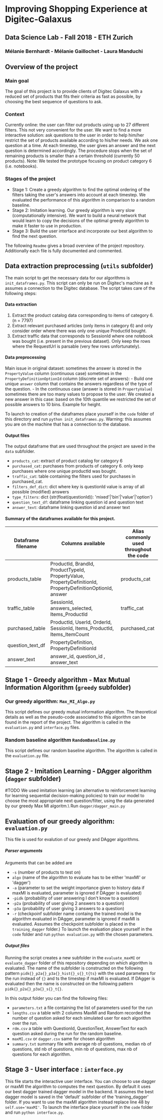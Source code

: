 # Improving Shopping Experience at Digitec-Galaxus
## Data Science Lab - Fall 2018 - ETH Zurich
### Mélanie Bernhardt - Mélanie Gaillochet - Laura Manduchi

## Overview of the project
### Main goal
The goal of this project is to provide clients of Digitec Galaxus with a reduced set of products that fits their criteria as fast as possible, by choosing the best sequence of questions to ask.
### Context
Currently online: the user can filter out products using up to 27 different filters. This not very convenient for the user. 
We want to find a more interactive solution: ask questions to the user in order to help him/her restrict the set of products available according to his/her needs. We ask one question at a time. At each timestep, the user gives an answer and the next question is determined accordingly. The procedure stops when the set of remaining products is smaller than a certain threshold (currently 50 products). 
Note: We tested the prototype focusing on product category 6 (i.e. notebooks).

### Stages of the project
- Stage 1: Create a greedy algorithm to find the optimal ordering of the filters taking the user's answers into account at each timestep. We evaluated the performance of this algorithm in comparison to a random baseline.
- Stage 2: Imitation learning. Our greedy algorithm is very slow (computationally intensive). We want to build a neural network that would learn to copy the decisions of the optimal greedy algorithm to make it faster to use in production.
- Stage 3: Build the user interface and incorporate our best algorithm to find the next question.

The following `Readme` gives a broad overview of the project repository. Additionally each file is fully documented and commented.

## Data extraction preprocessing (`utils` subfolder)
The main script to get the necessary data for our algorithms is `init_dataframes.py`. This script can only be run on Digitec's machine as it assumes a connection to the Digitec database.
The script takes care of the following steps:

#### Data extraction
  1. Extract the product catalog data corresponding to items of category 6.  (n = 7797)
  2. Extract relevant purchased articles (only items in category 6) and only consider order where there was only one unique ProductId bought.
  3. Extract traffic data that corresponds to SessionId where one notebook was bought (i.e. present in the previous dataset). Only keep the rows where the RequestUrl is parsable (very few rows unfortunately).

#### Data preprocessing
Main issue in original dataset: sometimes the answer is stored in the `PropertyValue` column (continuous case) sometimes in the `PropertyDefinitionOptionId` column (discrete set of answers):
      - Build one unique `answer` column that contains the answers regardless of the type of the question.
      - In the continuous case (answer is stored in `PropertyValue`) sometimes there are too many values to propose to the user. We created a new answer in this case: based on the 10th quantile we restricted the set of possible answers to 10 bins. Example for height. 

To launch to creation of the dataframes place yourself in the `code` folder of this directory and run `python init_dataframes.py`. Warning: this assumes you are on the machine that has a connection to the database.

#### Output files
The output dataframe that are used throughout the project are saved in the `data` subfolder. 
  - `products_cat`: extract of product catalog for category 6
  - `purchased_cat`: purchases from products of category 6.
    only keep purchases where one unique productId was bought.
  - `traffic_cat`: table containing the filters used for purchases in purchased_cat.
  - `filters_def_dict`: dict where key is questionId
    value is array of all possible (modified) answers
  - `type_filters`: dict {str(float(questionId)): 'mixed'|'bin'|'value'|'option'}
  - `question_text_df`: dataframe linking question id and question text
  - `answer_text`:  dataframe linking question id and answer text

#### Summary of the dataframes available for this project. 
| Dataframe filename  | Columns available | Alias commonly used throughout the code |
| ------------- | ------------- | ------------- |
| products_table  | ProductId, BrandId, ProductTypeId, PropertyValue, PropertyDefinitionId, PropertyDefinitionOptionId, answer  | products_cat | 
| traffic_table  | SessionId, answers_selected, Items_ProductId  | traffic_cat |
| purchased_table | ProductId, UserId, OrderId, SessionId, Items_ProductId, Items_ItemCount  | purchased_cat | 
| question_text_df  |  PropertyDefinition, PropertyDefinitionId  | |
| answer_text | answer_id, question_id , answer_text | |

## Stage 1 - Greedy algorithm - Max Mutual Information Algorithm (`greedy` subfolder)
### Our greedy algorithm: `Max_MI_Algo.py` 
This script defines our greedy mutual information algorithm. The theoretical details as well as the pseudo-code associated to this algorithm can be found in the report of the project. The algorithm is called in the `evaluation.py` and `interface.py`  files. 

### Random baseline algorithm `RandomBaseline.py`
This script defines our random baseline algorithm. The algorithm is called in the `evaluation.py` file. 


## Stage 2 - Imitation Learning - DAgger algorithm (`dagger` subfolder)
#TODO
We used imitation learning (an alternative to reinforcement learning for learning sequential decision-making policies) to
train our model to choose the most appropriate next question/filter, using the data generated by our greedy Max MI algoritm.\\
Run `dagger/dagger_main.py`

## Evaluation of our greedy algorithm: `evaluation.py`
This file is used for evalution of our greedy and DAgger algorithms. 

##### Parser arguments
Arguments that can be added are
- `-s` (number of products to test on)
- `algo` (name of the algorithm to evaluate has to be either 'maxMI' or 'dagger')
- `-a` (parameter to set the weight importance given to history data if maxMI is evaluated, parameter is ignored if DAgger is evaluated)
- `-pidk` (probability of user answering I don't know to a question)
- `-p2a` (probability of user giving 2 answers to a question)
- `-p3a` (probability of user giving 3 answers to a question)
- `-r` (checkpoinf subfolder name containg the trained model is the algorithm evaluated in DAgger, parameter is ignored if maxMI is evaluated. Assumes the checkpoint subfolder is placed in the `training_dagger` folder.)
To launch the evaluation place yourself in the `code` folder and run `python evaluation.py`  with the chosen parameters.

##### Output files 
Running the script creates a new subfolder in the `evaluate_maxMI`  or `evaluate_dagger`  folder of this repository depending on which algorithm is evaluated. The name of the subfolder is constructed on the following pattern `pidk{}_p2a{}_p3a{}_hist{}_s{}_t{ts}` with the used parameters for the run instead of `{}` and ts the timestep if maxMI is evaluated. If DAgger is evaluated then the name is constructed on the following pattern `pidk{}_p2a{}_p3a{}_s{}_t{}`.

In this output folder you can find the following files:
- `parameters.txt` a file containing the list of parameters used for the run
- `lengths.csv` a table with 2 columns MaxMI and Random recorded the number of question asked for each simulated user for each algorithm over the run.
- `rdm.csv` a table with QuestionId, QuestionText, AnswerText for each question asked during the run for the random baseline.
- `maxMI.csv`  or  `dagger.csv`  same for chosen algorithm
- `summary.txt` summary file with average nb of questions, median nb of questions, std nb of questions, min nb of questions, max nb of questions for each algorithm. 

## Stage 3 - User interface : `interface.py`
This file starts the interactive user interface. You can choose to use dagger or maxMI the algorithm to computes the next question. By default it uses our best dagger trained dagger model in the backend.
It assumes the best dagger model is saved in the 'default' subfolder of the 'training_dagger' folder. If you want to use the maxMI algorithm instead replace line 48 by `self.use='maxMI'`. 
To launch the interface place yourself in the `code` folder and run `python interface.py`.
